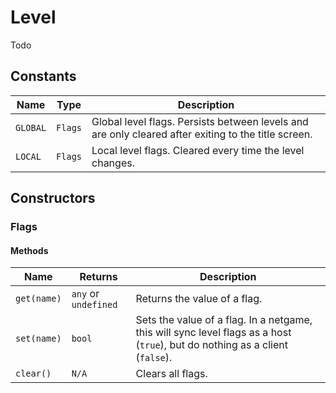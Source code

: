 # Level

Todo

## Constants

| Name | Type | Description |
| ---- | ---- | ----------- |
| `GLOBAL` | `Flags` | Global level flags. Persists between levels and are only cleared after exiting to the title screen. |
| `LOCAL` | `Flags` | Local level flags. Cleared every time the level changes. |

## Constructors

### Flags

#### Methods

| Name | Returns | Description |
| ---- | ------- | ----------- |
| `get(name)` | `any` or `undefined` | Returns the value of a flag. |
| `set(name)` | `bool` | Sets the value of a flag. In a netgame, this will sync level flags as a host (`true`), but do nothing as a client (`false`). |
| `clear()` | `N/A` | Clears all flags. |